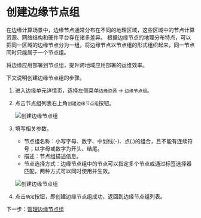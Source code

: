 # 创建边缘节点组

在边缘计算场景中，边缘节点通常分布在不同的地理区域，这些区域中的节点计算资源、网络结构和硬件平台存在诸多差异。
根据边缘节点的地理分布特点，可以把同一区域的边缘节点分为一组，将边缘节点以节点组的形式组织起来，同一节点同时只能属于一个节点组。

将边缘应用部署到节点组，提升跨地域应用部署的运维效率。

下文说明创建边缘节点组的步骤。

1. 进入边缘单元详情页，选择左侧菜单`边缘资源` -> `边缘节点组`。

2. 点击节点组列表右上角`创建边缘节点组`按钮。

    ![创建边缘节点组](https://docs.daocloud.io/daocloud-docs-images/docs/zh/docs/kant/images/create-group-01.png)

3. 填写相关参数。

    - 节点组名称：小写字母、数字、中划线(-)、点(.)的组合，且不能有连续符号；以字母或数字为开头、结尾。
    - 描述：节点组描述信息。
    - 节点选择方式：边缘节点组中的节点可以指定多个节点或通过标签选择器匹配，两种方式可以同时使用并生效。

    ![创建边缘节点组](https://docs.daocloud.io/daocloud-docs-images/docs/zh/docs/kant/images/create-group-02.png)

4. 点击`确定`按钮，即创建边缘节点组成功，返回到边缘节点组列表。

下一步：[管理边缘节点组](manage-group.md)
